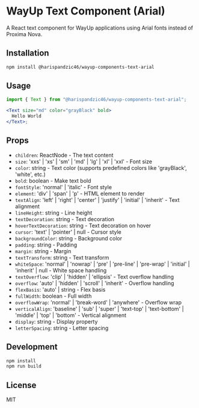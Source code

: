 # WayUp Text Component (Arial)

A React text component for WayUp applications using Arial fonts instead of Proxima Nova.

## Installation

```bash
npm install @harispandzic46/wayup-components-text-arial
```

## Usage

```jsx
import { Text } from "@harispandzic46/wayup-components-text-arial";

<Text size="md" color="grayBlack" bold>
  Hello World
</Text>;
```

## Props

- `children`: ReactNode - The text content
- `size`: 'xxs' | 'xs' | 'sm' | 'md' | 'lg' | 'xl' | 'xxl' - Font size
- `color`: string - Text color (supports predefined colors like 'grayBlack', 'white', etc.)
- `bold`: boolean - Make text bold
- `fontStyle`: 'normal' | 'italic' - Font style
- `element`: 'div' | 'span' | 'p' - HTML element to render
- `textAlign`: 'left' | 'right' | 'center' | 'justify' | 'initial' | 'inherit' - Text alignment
- `lineHeight`: string - Line height
- `textDecoration`: string - Text decoration
- `hoverTextDecoration`: string - Text decoration on hover
- `cursor`: 'text' | 'pointer' | null - Cursor style
- `backgroundColor`: string - Background color
- `padding`: string - Padding
- `margin`: string - Margin
- `textTransform`: string - Text transform
- `whiteSpace`: 'normal' | 'nowrap' | 'pre' | 'pre-line' | 'pre-wrap' | 'initial' | 'inherit' | null - White space handling
- `textOverflow`: 'clip' | 'hidden' | 'ellipsis' - Text overflow handling
- `overflow`: 'auto' | 'hidden' | 'scroll' | 'inherit' - Overflow handling
- `flexBasis`: 'auto' | string - Flex basis
- `fullWidth`: boolean - Full width
- `overflowWrap`: 'normal' | 'break-word' | 'anywhere' - Overflow wrap
- `verticalAlign`: 'baseline' | 'sub' | 'super' | 'text-top' | 'text-bottom' | 'middle' | 'top' | 'bottom' - Vertical alignment
- `display`: string - Display property
- `letterSpacing`: string - Letter spacing

## Development

```bash
npm install
npm run build
```

## License

MIT
